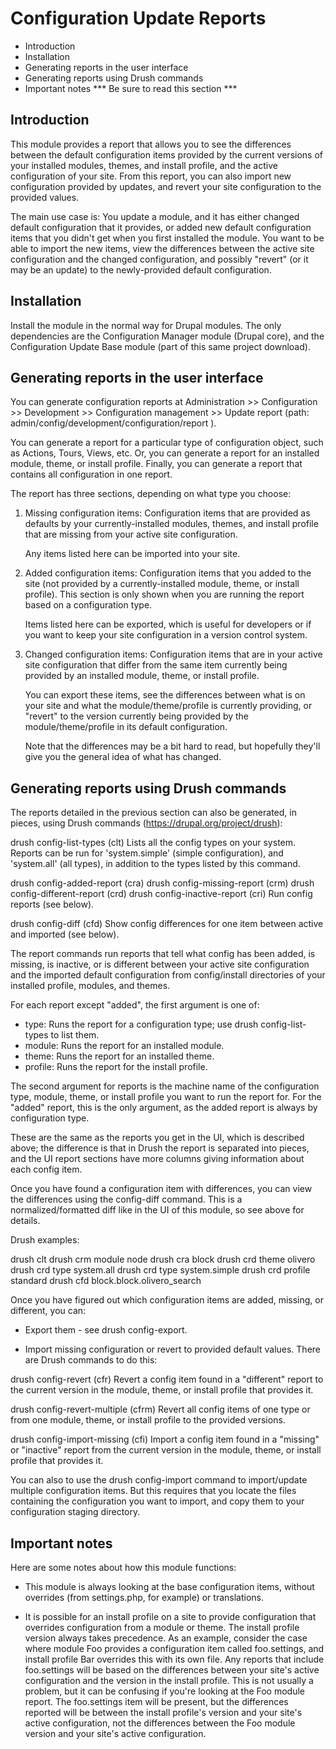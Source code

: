 # Configuration Update Reports

* Introduction
* Installation
* Generating reports in the user interface
* Generating reports using Drush commands
* Important notes  *** Be sure to read this section ***


## Introduction

This module provides a report that allows you to see the differences between the
default configuration items provided by the current versions of your installed
modules, themes, and install profile, and the active configuration of your
site. From this report, you can also import new configuration provided by
updates, and revert your site configuration to the provided values.

The main use case is: You update a module, and it has either changed default
configuration that it provides, or added new default configuration items that
you didn't get when you first installed the module. You want to be able to
import the new items, view the differences between the active site configuration
and the changed configuration, and possibly "revert" (or it may be an update) to
the newly-provided default configuration.


## Installation

Install the module in the normal way for Drupal modules. The only dependencies
are the Configuration Manager module (Drupal core), and the Configuration Update
Base module (part of this same project download).


## Generating reports in the user interface

You can generate configuration reports at Administration >> Configuration >>
Development >> Configuration management >> Update report (path:
admin/config/development/configuration/report ).

You can generate a report for a particular type of configuration object, such as
Actions, Tours, Views, etc. Or, you can generate a report for an installed
module, theme, or install profile. Finally, you can generate a report that
contains all configuration in one report.

The report has three sections, depending on what type you choose:

1. Missing configuration items: Configuration items that are provided as
   defaults by your currently-installed modules, themes, and install profile
   that are missing from your active site configuration.

   Any items listed here can be imported into your site.

2. Added configuration items: Configuration items that you added to the site
   (not provided by a currently-installed module, theme, or install
   profile). This section is only shown when you are running the report based on
   a configuration type.

   Items listed here can be exported, which is useful for developers or if you
   want to keep your site configuration in a version control system.

3. Changed configuration items: Configuration items that are in your active site
   configuration that differ from the same item currently being provided by an
   installed module, theme, or install profile.

   You can export these items, see the differences between what is on your site
   and what the module/theme/profile is currently providing, or "revert" to the
   version currently being provided by the module/theme/profile in its default
   configuration.

   Note that the differences may be a bit hard to read, but hopefully they'll
   give you the general idea of what has changed.


## Generating reports using Drush commands

The reports detailed in the previous section can also be generated, in pieces,
using Drush commands (https://drupal.org/project/drush):

drush config-list-types (clt)
  Lists all the config types on your system. Reports can be run for
  'system.simple' (simple configuration), and 'system.all' (all types), in
  addition to the types listed by this command.

drush config-added-report (cra)
drush config-missing-report (crm)
drush config-different-report (crd)
drush config-inactive-report (cri)
  Run config reports (see below).

drush config-diff (cfd)
  Show config differences for one item between active and imported (see below).

The report commands run reports that tell what config has been added, is
missing, is inactive, or is different between your active site configuration and
the imported default configuration from config/install directories of your
installed profile, modules, and themes.

For each report except "added", the first argument is one of:
- type: Runs the report for a configuration type; use drush config-list-types to
  list them.
- module: Runs the report for an installed module.
- theme: Runs the report for an installed theme.
- profile: Runs the report for the install profile.

The second argument for reports is the machine name of the configuration type,
module, theme, or install profile you want to run the report for. For the
"added" report, this is the only argument, as the added report is always by
configuration type.

These are the same as the reports you get in the UI, which is described above;
the difference is that in Drush the report is separated into pieces, and the
UI report sections have more columns giving information about each config item.

Once you have found a configuration item with differences, you can view the
differences using the config-diff command. This is a normalized/formatted diff
like in the UI of this module, so see above for details.

Drush examples:

drush clt
drush crm module node
drush cra block
drush crd theme olivero
drush crd type system.all
drush crd type system.simple
drush crd profile standard
drush cfd block.block.olivero_search

Once you have figured out which configuration items are added, missing, or
different, you can:

- Export them - see drush config-export.

- Import missing configuration or revert to provided default values. There are
Drush commands to do this:

drush config-revert (cfr)
  Revert a config item found in a "different" report to the current version in
  the module, theme, or install profile that provides it.

drush config-revert-multiple (cfrm)
  Revert all config items of one type or from one module, theme, or install
  profile to the provided versions.

drush config-import-missing (cfi)
  Import a config item found in a "missing" or "inactive" report from the
  current version in the module, theme, or install profile that provides it.

You can also to use the drush config-import command to import/update multiple
configuration items. But this requires that you locate the files containing the
configuration you want to import, and copy them to your configuration staging
directory.


## Important notes

Here are some notes about how this module functions:

* This module is always looking at the base configuration items, without
  overrides (from settings.php, for example) or translations.

* It is possible for an install profile on a site to provide configuration that
  overrides configuration from a module or theme. The install profile version
  always takes precedence. As an example, consider the case where module Foo
  provides a configuration item called foo.settings, and install profile Bar
  overrides this with its own file. Any reports that include foo.settings will
  be based on the differences between your site's active configuration and the
  version in the install profile. This is not usually a problem, but it can be
  confusing if you're looking at the Foo module report. The foo.settings item
  will be present, but the differences reported will be between the install
  profile's version and your site's active configuration, not the differences
  between the Foo module version and your site's active configuration.
